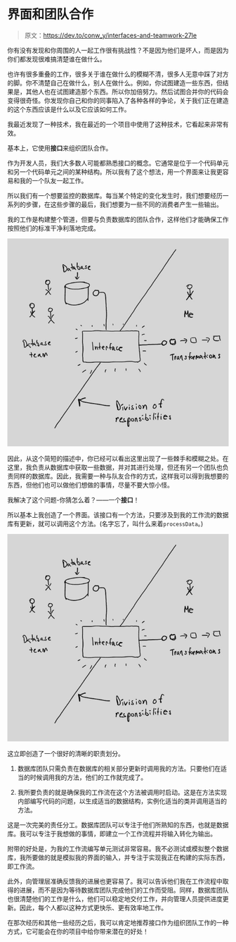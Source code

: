 # 界面和团队合作

> 原文：<https://dev.to/conw_y/interfaces-and-teamwork-27le>

你有没有发现和你周围的人一起工作很有挑战性？不是因为他们是坏人，而是因为你们都发现很难搞清楚谁在做什么。

也许有很多重叠的工作，很多关于谁在做什么的模糊不清，很多人无意中踩了对方的脚。你不清楚自己在做什么，别人在做什么。例如，你试图建造一些东西，但结果是，其他人也在试图建造那个东西。所以你加倍努力。然后试图合并你的代码会变得很奇怪。你发现你自己和你的同事陷入了各种各样的争论，关于我们正在建造的这个东西应该是什么以及它应该如何工作。

我最近发现了一种技术，我在最近的一个项目中使用了这种技术，它看起来非常有效。

基本上，它使用**接口**来组织团队合作。

作为开发人员，我们大多数人可能都熟悉接口的概念。它通常是位于一个代码单元和另一个代码单元之间的某种结构。所以我有了这个想法，用一个界面来让我更容易和我的一个队友一起工作。

所以我们有一个想要监控的数据库。每当某个特定的变化发生时，我们想要经历一系列的步骤，在这些步骤的最后，我们想要为一些不同的消费者产生一些输出。

我的工作是构建整个管道，但要与负责数据库的团队合作，这样他们才能确保工作按照他们的标准干净利落地完成。

[![Diagram showing team with database and me with my workflow/transformation pipeline](img/4c9b7be02de9bedbe14a6e3da26611e3.png)](https://i.imgur.com/qiZhUFS.png)

因此，从这个简短的描述中，你已经可以看出这里出现了一些棘手和模糊之处。在这里，我负责从数据库中获取一些数据，并对其进行处理，但还有另一个团队也负责同样的数据库。因此，我需要一种与队友合作的方式，这样我可以得到我想要的东西，但他们也可以做他们想做的事情，尽量不要大惊小怪。

我解决了这个问题-你猜怎么着？——一个**接口**！

所以基本上我创造了一个界面。该接口有一个方法，只要涉及到我的工作流的数据库有更新，就可以调用这个方法。(名字忘了，叫什么来着`processData`。)

[![Diagram showing team with database, me with my workflow/transformation pipeline, and the new interface between us, making life easier for both sides!](img/4c9b7be02de9bedbe14a6e3da26611e3.png)](https://i.imgur.com/8Qt5LmP.png)

这立即创造了一个很好的清晰的职责划分。

1.  数据库团队只需负责在数据库的相关部分更新时调用我的方法。只要他们在适当的时候调用我的方法，他们的工作就完成了。

2.  我所要负责的就是确保我的工作流在这个方法被调用时启动。这是在方法实现内部编写代码的问题，以生成适当的数据结构，实例化适当的类并调用适当的方法。

这是一次完美的责任分工。数据库团队可以专注于他们所熟知的东西，也就是数据库。我可以专注于我想做的事情，即建立一个工作流程并将输入转化为输出。

附带的好处是，为我的工作流编写单元测试非常容易。我不必测试或模拟整个数据库，我所要做的就是模拟我的界面的输入，并专注于实现我正在构建的实际东西，即工作流。

此外，向管理层准确反馈我的进展也更容易了。我可以告诉他们我在工作流程中取得的进展，而不是因为等待数据库团队完成他们的工作而受阻。同样，数据库团队也很清楚他们的工作是什么，他们可以稳定地交付工作，并向管理人员提供进度更新。因此，每个人都以这种方式更快乐、更有效率地工作。

在那次经历和其他一些经历之后，我可以肯定地推荐接口作为组织团队工作的一种方式，它可能会在你的项目中给你带来潜在的好处！